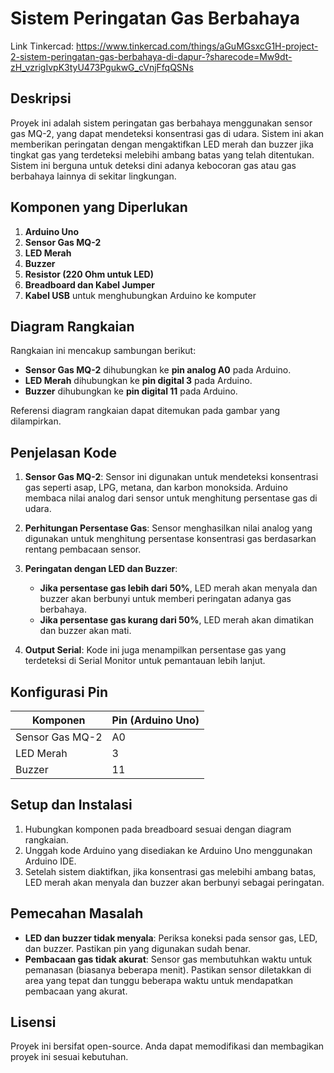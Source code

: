 # Sistem Peringatan Gas Berbahaya

Link Tinkercad:
https://www.tinkercad.com/things/aGuMGsxcG1H-project-2-sistem-peringatan-gas-berbahaya-di-dapur-?sharecode=Mw9dt-zH_vzrigIvpK3tyU473PgukwG_cVnjFfqQSNs

## Deskripsi

Proyek ini adalah sistem peringatan gas berbahaya menggunakan sensor gas MQ-2, yang dapat mendeteksi konsentrasi gas di udara. Sistem ini akan memberikan peringatan dengan mengaktifkan LED merah dan buzzer jika tingkat gas yang terdeteksi melebihi ambang batas yang telah ditentukan. Sistem ini berguna untuk deteksi dini adanya kebocoran gas atau gas berbahaya lainnya di sekitar lingkungan.

## Komponen yang Diperlukan

1. **Arduino Uno**
2. **Sensor Gas MQ-2**
3. **LED Merah**
4. **Buzzer**
5. **Resistor (220 Ohm untuk LED)**
6. **Breadboard dan Kabel Jumper**
7. **Kabel USB** untuk menghubungkan Arduino ke komputer

## Diagram Rangkaian

Rangkaian ini mencakup sambungan berikut:
- **Sensor Gas MQ-2** dihubungkan ke **pin analog A0** pada Arduino.
- **LED Merah** dihubungkan ke **pin digital 3** pada Arduino.
- **Buzzer** dihubungkan ke **pin digital 11** pada Arduino.

Referensi diagram rangkaian dapat ditemukan pada gambar yang dilampirkan.

## Penjelasan Kode

1. **Sensor Gas MQ-2**: Sensor ini digunakan untuk mendeteksi konsentrasi gas seperti asap, LPG, metana, dan karbon monoksida. Arduino membaca nilai analog dari sensor untuk menghitung persentase gas di udara.

2. **Perhitungan Persentase Gas**: Sensor menghasilkan nilai analog yang digunakan untuk menghitung persentase konsentrasi gas berdasarkan rentang pembacaan sensor.

3. **Peringatan dengan LED dan Buzzer**:
   - **Jika persentase gas lebih dari 50%**, LED merah akan menyala dan buzzer akan berbunyi untuk memberi peringatan adanya gas berbahaya.
   - **Jika persentase gas kurang dari 50%**, LED merah akan dimatikan dan buzzer akan mati.

4. **Output Serial**: Kode ini juga menampilkan persentase gas yang terdeteksi di Serial Monitor untuk pemantauan lebih lanjut.

## Konfigurasi Pin

| Komponen         | Pin (Arduino Uno) |
|------------------|-------------------|
| Sensor Gas MQ-2  | A0                |
| LED Merah        | 3                 |
| Buzzer           | 11                |

## Setup dan Instalasi

1. Hubungkan komponen pada breadboard sesuai dengan diagram rangkaian.
2. Unggah kode Arduino yang disediakan ke Arduino Uno menggunakan Arduino IDE.
3. Setelah sistem diaktifkan, jika konsentrasi gas melebihi ambang batas, LED merah akan menyala dan buzzer akan berbunyi sebagai peringatan.

## Pemecahan Masalah

- **LED dan buzzer tidak menyala**: Periksa koneksi pada sensor gas, LED, dan buzzer. Pastikan pin yang digunakan sudah benar.
- **Pembacaan gas tidak akurat**: Sensor gas membutuhkan waktu untuk pemanasan (biasanya beberapa menit). Pastikan sensor diletakkan di area yang tepat dan tunggu beberapa waktu untuk mendapatkan pembacaan yang akurat.

## Lisensi

Proyek ini bersifat open-source. Anda dapat memodifikasi dan membagikan proyek ini sesuai kebutuhan.
